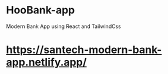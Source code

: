 # HooBank-app
Modern Bank App using React and TailwindCss
# https://santech-modern-bank-app.netlify.app/
